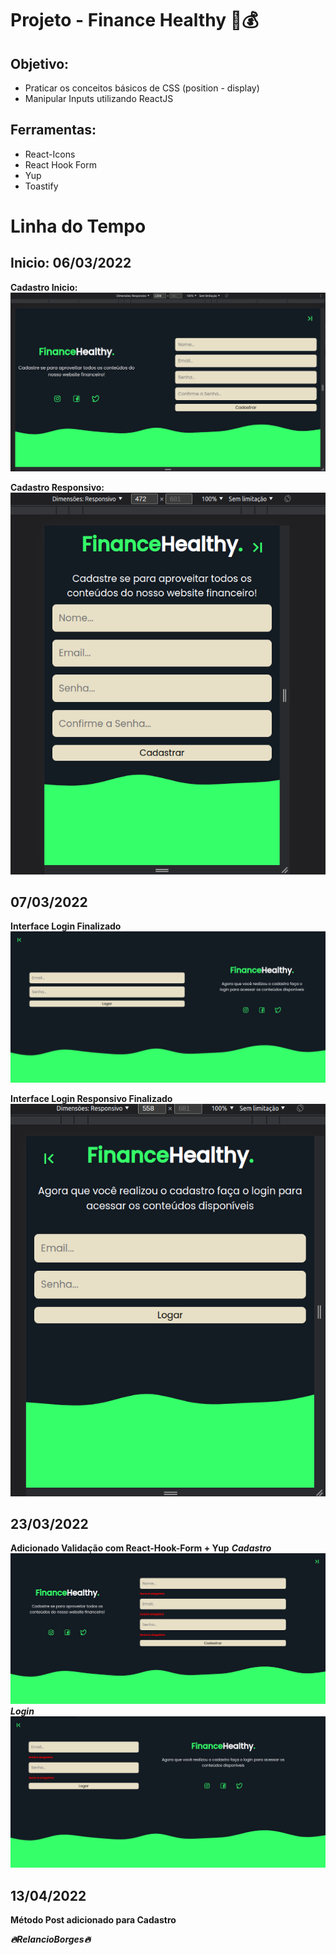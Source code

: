 # Projeto - Finance Healthy 💸💰
## Objetivo:
- Praticar os conceitos básicos de CSS (position - display)
- Manipular Inputs utilizando ReactJS

## Ferramentas: 
- React-Icons
- React Hook Form
- Yup
- Toastify

# Linha do Tempo
## Inicio: 06/03/2022

**Cadastro Inicio:**
![](/src/assets/Cadastro%20Inicio.png)


**Cadastro Responsivo:**
![](/src/assets/CadastroResponsivo.png)


## 07/03/2022
**Interface Login Finalizado**
![](/src/assets/Login.png)

**Interface Login Responsivo Finalizado**
![](/src/assets/LoginResponsivo.png)


## 23/03/2022
**Adicionado Validação com React-Hook-Form + Yup**
***Cadastro***
![](/src/assets/Valid1.png)
***Login***
![](/src/assets/Valid2.png)


## 13/04/2022
**Método Post adicionado para Cadastro**



***🔥RelancioBorges🔥***